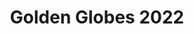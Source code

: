 ---
title: "Golden Globes 2022"
layout: streaming
show: goldenglobes
year: '2022'
showname: Golden Globes
permalink: /goldenglobes/2022/streaming/
---